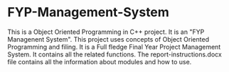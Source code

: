 # FYP-Management-System
This is a Object Oriented Programming in C++ project. It is an "FYP Managenent System".
This project uses concepts of Object Oriented Programming and filing.
It is a Full fledge Final Year Project Management System. 
It contains all the related functions.
The report-instructions.docx file contains all the information about modules and how to use.

